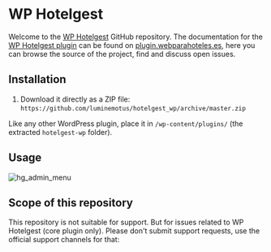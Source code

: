 # WP Hotelgest

Welcome to the [WP Hotelgest](https://www.hotelgest.com/) GitHub repository. The documentation for the [WP Hotelgest plugin](https://www.hotelgest.com/) can be found on [plugin.webparahoteles.es](https://plugin.webparahoteles.es]), here you can browse the source of the project, find and discuss open issues.

## Installation ##

1. Download it directly as a ZIP file: `https://github.com/luminemotus/hotelgest_wp/archive/master.zip`

Like any other WordPress plugin, place it in `/wp-content/plugins/` (the extracted `hotelgest-wp` folder).

## Usage

![hg_admin_menu](https://raw.githubusercontent.com/luminemotus/wp-hotelgest/master/screenshot-admin.png)

## Scope of this repository ##

This repository is not suitable for support. But for issues related to  WP Hotelgest (core plugin only). Please don't submit support requests, use the official support channels for that:
